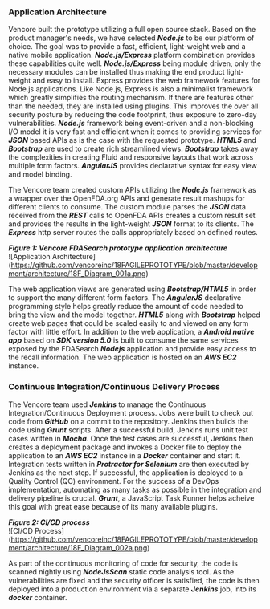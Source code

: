 ### Application Architecture

Vencore built the prototype utilizing a full open source stack. Based on the product manager's needs, we have selected **_Node.js_** to be our platform of choice. The goal was to provide a fast, efficient, light-weight web and a native mobile application. **_Node.js/Express_** platform combination provides these capabilities quite well. **_Node.js/Express_** being module driven, only the necessary modules can be installed thus making the end product light-weight and easy to install. Express provides the web framework features for Node.js applications. Like Node.js, Express is also a minimalist framework which greatly simplifies the routing mechanism. If there are features other than the needed, they are installed using plugins.  This improves the over all security posture by reducing the code footprint, thus exposure to zero-day vulnerabilities. **_Node.js_** framework being event-driven and a non-blocking I/O model it is very fast and efficient when it comes to providing services for **_JSON_** based APIs as is the case with the requested prototype.  **_HTML5_** and **_Bootstrap_** are used to create rich streamlined views. **_Bootstrap_** takes away the complexities in creating Fluid and responsive layouts that work across multiple form factors.  **_AngularJS_** provides declarative syntax for easy view and model binding. 

The Vencore team created custom APIs utilizing the **_Node.js_** framework as a wrapper over the OpenFDA.org APIs and generate result mashups for different clients to consume. The custom module parses the **_JSON_** data received from the **_REST_** calls to OpenFDA APIs creates a custom result set and provides the results in the light-weight **_JSON_** format to its clients. The **_Express_** http server routes the calls appropriately based on defined routes.  

**_Figure 1: Vencore FDASearch prototype application architecture_**  
![Application Architecture] (https://github.com/vencoreinc/18FAGILEPROTOTYPE/blob/master/development/architecture/18F_Diagram_001a.png)

The web application views are generated using **_Bootstrap/HTML5_** in order to support the many different form factors. The **_AngularJS_** declarative programming style helps greatly reduce the amount of code needed to bring the view and the model together. **_HTML5_** along with **_Bootstrap_** helped create web pages that could be scaled easily to and viewed on any form factor with little effort. In addition to the web application, a **_Android native app_** based on **_SDK version 5.0_** is built to consume the same services exposed by the FDASearch **_Nodejs_** application and provide easy access to the recall information. The web application is hosted on an **_AWS EC2_** instance.  

### Continuous Integration/Continuous Delivery Process
The Vencore team used **_Jenkins_** to manage the Continuous Integration/Continuous Deployment process. Jobs were built to check out code from **_GitHub_** on a commit to the repository. Jenkins then builds the code using **_Grunt_** scripts. After a successful build, Jenkins runs unit test cases written in **_Mocha_**. Once the test cases are successful, Jenkins then creates a deployment package and invokes a Docker file to deploy the application to an **_AWS EC2_** instance in a **_Docker_** container and start it.  Integration tests written in **_Protractor for Selenium_** are then executed by Jenkins as the next step. If successful, the application is deployed to a Quality Control (QC) environment. For the success of a DevOps implementation, automating as many tasks as possible in the integration and delivery pipeline is crucial. **_Grunt_**, a JavaScript Task Runner helps acheive this goal with great ease because of its many available plugins.  

**_Figure 2: CI/CD process_**  
![CI/CD Process] (https://github.com/vencoreinc/18FAGILEPROTOTYPE/blob/master/development/architecture/18F_Diagram_002a.png)
 
As part of the continuous monitoring of code for security, the code is scanned nightly using **_NodeJsScan_** static code analysis tool.  As the vulnerabilities are fixed and the security officer is satisfied, the code is then deployed into a production environment via a separate **_Jenkins_** job, into its **_docker_** container.   
